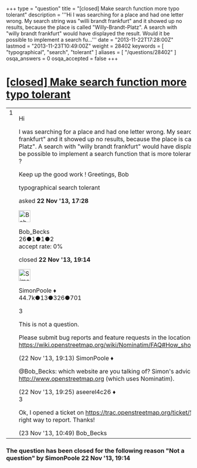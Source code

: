 +++
type = "question"
title = "[closed] Make search function more typo tolerant"
description = '''Hi I was searching for a place and had one letter wrong. My search string was &quot;willi brandt frankfurt&quot; and it showed up no results, because the place is called &quot;Willy-Brandt-Platz&quot;. A search with &quot;willy brandt frankfurt&quot; would have displayed the result.  Would it be possible to implement a search fu...'''
date = "2013-11-22T17:28:00Z"
lastmod = "2013-11-23T10:49:00Z"
weight = 28402
keywords = [ "typographical", "search", "tolerant" ]
aliases = [ "/questions/28402" ]
osqa_answers = 0
osqa_accepted = false
+++

<div class="headNormal">

# [\[closed\] Make search function more typo tolerant](/questions/28402/make-search-function-more-typo-tolerant)

</div>

<div id="main-body">

<div id="askform">

<table id="question-table" style="width:100%;">
<colgroup>
<col style="width: 50%" />
<col style="width: 50%" />
</colgroup>
<tbody>
<tr>
<td style="width: 30px; vertical-align: top"><div class="vote-buttons">
<span id="post-28402-upvote" class="ajax-command post-vote up" rel="nofollow" title="I like this post (click again to cancel)"> </span>
<div id="post-28402-score" class="post-score" title="current number of votes">
1
</div>
<span id="post-28402-downvote" class="ajax-command post-vote down" rel="nofollow" title="I dont like this post (click again to cancel)"> </span> <span id="favorite-mark" class="ajax-command favorite-mark" rel="nofollow" title="mark/unmark this question as favorite (click again to cancel)"> </span>
<div id="favorite-count" class="favorite-count">
&#10;</div>
</div></td>
<td><div id="item-right">
<div class="question-body">
<p>Hi</p>
<p>I was searching for a place and had one letter wrong. My search string was "willi brandt frankfurt" and it showed up no results, because the place is called "Willy-Brandt-Platz". A search with "willy brandt frankfurt" would have displayed the result. Would it be possible to implement a search function that is more tolerant to typographical errors ?</p>
<p>Keep up the good work ! Greetings, Bob</p>
</div>
<div id="question-tags" class="tags-container tags">
<span class="post-tag tag-link-typographical" rel="tag" title="see questions tagged &#39;typographical&#39;">typographical</span> <span class="post-tag tag-link-search" rel="tag" title="see questions tagged &#39;search&#39;">search</span> <span class="post-tag tag-link-tolerant" rel="tag" title="see questions tagged &#39;tolerant&#39;">tolerant</span>
</div>
<div id="question-controls" class="post-controls">
&#10;</div>
<div class="post-update-info-container">
<div class="post-update-info post-update-info-user">
<p>asked <strong>22 Nov '13, 17:28</strong></p>
<img src="https://secure.gravatar.com/avatar/eaa6813293e88afaf9b081e74022bce1?s=32&amp;d=identicon&amp;r=g" class="gravatar" width="32" height="32" alt="Bob_Becks&#39;s gravatar image" />
<p><span>Bob_Becks</span><br />
<span class="score" title="26 reputation points">26</span><span title="1 badges"><span class="badge1">●</span><span class="badgecount">1</span></span><span title="1 badges"><span class="silver">●</span><span class="badgecount">1</span></span><span title="2 badges"><span class="bronze">●</span><span class="badgecount">2</span></span><br />
<span class="accept_rate" title="Rate of the user&#39;s accepted answers">accept rate:</span> <span title="Bob_Becks has no accepted answers">0%</span></p>
</div>
<div class="post-update-info post-update-info-edited">
<p><span> closed <strong>22 Nov '13, 19:14</strong> </span></p>
<img src="https://secure.gravatar.com/avatar/ad2513d6f8e3d709d576ace900c12fa5?s=32&amp;d=identicon&amp;r=g" class="gravatar" width="32" height="32" alt="SimonPoole&#39;s gravatar image" />
<p><span>SimonPoole ♦</span><br />
<span class="score" title="44667 reputation points"><span>44.7k</span></span><span title="13 badges"><span class="badge1">●</span><span class="badgecount">13</span></span><span title="326 badges"><span class="silver">●</span><span class="badgecount">326</span></span><span title="701 badges"><span class="bronze">●</span><span class="badgecount">701</span></span></p>
</div>
</div>
<div id="comments-container-28402" class="comments-container">
<span id="28403"></span>
<div id="comment-28403" class="comment">
<div id="post-28403-score" class="comment-score">
3
</div>
<div class="comment-text">
<p>This is not a question.</p>
<p>Please submit bug reports and feature requests in the locations documented here <a href="https://wiki.openstreetmap.org/wiki/Nominatim/FAQ#How_should_I_report_problems.3F">https://wiki.openstreetmap.org/wiki/Nominatim/FAQ#How_should_I_report_problems.3F</a></p>
</div>
<div id="comment-28403-info" class="comment-info">
<span class="comment-age">(22 Nov '13, 19:13)</span> <span class="comment-user userinfo">SimonPoole ♦</span>
</div>
</div>
<span id="28407"></span>
<div id="comment-28407" class="comment">
<div id="post-28407-score" class="comment-score">
&#10;</div>
<div class="comment-text">
<p><span></span><span>@Bob_Becks</span>: which website are you talking of? Simon's advice would only apply to <a href="http://www.openstreetmap.org">http://www.openstreetmap.org</a> (which uses Nominatim).</p>
</div>
<div id="comment-28407-info" class="comment-info">
<span class="comment-age">(22 Nov '13, 19:25)</span> <span class="comment-user userinfo">aseerel4c26 ♦</span>
</div>
</div>
<span id="28416"></span>
<div id="comment-28416" class="comment">
<div id="post-28416-score" class="comment-score">
3
</div>
<div class="comment-text">
<p>Ok, I opened a ticket on <a href="https://trac.openstreetmap.org/ticket/5039">https://trac.openstreetmap.org/ticket/5039</a> I hope this was the right way to report. Thanks!</p>
</div>
<div id="comment-28416-info" class="comment-info">
<span class="comment-age">(23 Nov '13, 10:49)</span> <span class="comment-user userinfo">Bob_Becks</span>
</div>
</div>
</div>
<div id="comment-tools-28402" class="comment-tools">
&#10;</div>
<div class="clear">
&#10;</div>
<div id="comment-28402-form-container" class="comment-form-container">
&#10;</div>
<div class="clear">
&#10;</div>
</div></td>
</tr>
</tbody>
</table>

<div class="question-status" style="margin-bottom:15px">

### The question has been closed for the following reason "Not a question" by SimonPoole 22 Nov '13, 19:14

</div>

</div>

</div>

